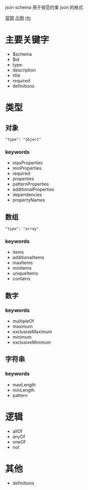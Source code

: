 json schema 用于规范约束 json 的格式

[官网](https://json-schema.org/)
[示例](https://json-schema.org/understanding-json-schema/index.html)
[rfc](http://json-schema.org/latest/json-schema-validation.html)

# 主要关键字
- $schema
- $id
- type
- description
- title
- required
- definitions

# 类型
## 对象
`"type": "object"`
### keywords
- maxProperties
- minProperties
- required
- properties
- patternProperties
- additionalProperties
- dependencies
- propertyNames
## 数组
`"type": "array"`
### keywords
- items
- additionalItems
- maxItems
- minItems
- uniqueItems
- contains
## 数字
### keywords
- multipleOf
- maximum
- exclusiveMaximum
- minimum
- exclusiveMinimum
## 字符串
### keywords
- maxLength
- minLength
- pattern

# 逻辑
- allOf
- anyOf
- oneOf
- not

# 其他
- definitions
